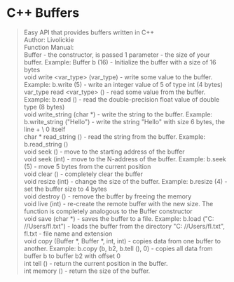 # C++ Buffers<br>
>Easy API that provides buffers written in C++<br>
>Author: Livolickie<br>
>Function Manual:<br>
>Buffer - the constructor, is passed 1 parameter - the size of your buffer. Example: Buffer b (16) - Initialize the buffer with a size of 16 bytes<br>
void write <var_type> (var_type) - write some value to the buffer. Example: b.write <int> (5) - write an integer value of 5 of type int (4 bytes)<br>
var_type read <var_type> () - read some value from the buffer. Example: b.read <double> () - read the double-precision float value of double type (8 bytes)<br>
void write_string (char *) - write the string to the buffer. Example: b.write_string ("Hello") - write the string "Hello" with size 6 bytes, the line + \ 0 itself<br>
char * read_string () - read the string from the buffer. Example: b.read_string ()<br>
void seek () - move to the starting address of the buffer<br>
void seek (int) - move to the N-address of the buffer. Example: b.seek (5) - move 5 bytes from the current position<br>
void clear () - completely clear the buffer<br>
void resize (int) - change the size of the buffer. Example: b.resize (4) - set the buffer size to 4 bytes<br>
void destroy () - remove the buffer by freeing the memory<br>
void live (int) - re-create the remote buffer with the new size. The function is completely analogous to the Buffer constructor<br>
void save (char *) - saves the buffer to a file. Example: b.load ("C: //Users/fl.txt") - loads the buffer from the directory "C: //Users/fl.txt", fl.txt - file name and extension<br>
void copy (Buffer *, Buffer *, int, int) - copies data from one buffer to another. Example: b.copy (b, b2, b.tell (), 0) - copies all data from buffer b to buffer b2 with offset 0<br>
int tell () - return the current position in the buffer.<br>
int memory () - return the size of the buffer.<br>
